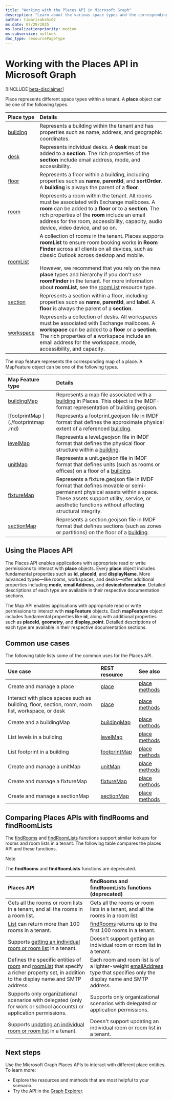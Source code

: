 ```yaml
---
title: "Working with the Places API in Microsoft Graph"
description: "Learn about the various space types and the corresponding Microsoft Graph Places APIs available for interacting with different place entities."
author: tiwarisakshi02
ms.date: 07/29/2025
ms.localizationpriority: medium
ms.subservice: outlook
doc_type: resourcePageType
---
```


# Working with the Places API in Microsoft Graph

[!INCLUDE [beta-disclaimer](../../includes/beta-disclaimer.md)]

Place represents different space types within a tenant. A **place** object can be one of the following types.

|Place type	|Details |
|:--|:--|
|[building](./building.md) | Represents a building within the tenant and has properties such as name, address, and geographic coordinates. |
|[desk](./desk.md) |Represents individual desks. A **desk** must be added to a **section**. The rich properties of the **section** include email address, mode, and accessibility. |
|[floor](./floor.md) |Represents a floor within a building, including properties such as **name**, **parentId**, and **sortOrder**. A **building** is always the parent of a **floor**. |
|[room](./room.md) |Represents a room within the tenant. All rooms must be associated with Exchange mailboxes. A **room** can be added to a **floor** or to a **section**. The rich properties of the **room** include an email address for the room, accessibility, capacity, audio device, video device, and so on. |
|[roomList](./roomlist.md) |A collection of rooms in the tenant. Places supports **roomList** to ensure room booking works in **Room Finder** across all clients on all devices, such as classic Outlook across desktop and mobile. <br/><br/>However, we recommend that you rely on the new **place** types and hierarchy if you don't use **roomFinder** in the tenant. For more information about **roomList**, see the [roomList](./roomlist.md) resource type. |
|[section](./section.md) |Represents a section within a floor, including properties such as **name**, **parentId**, and **label**. A **floor** is always the parent of a **section**. |
|[workspace](./workspace.md) |Represents a collection of desks. All workspaces must be associated with Exchange mailboxes. A **workspace** can be added to a **floor** or a **section**. The rich properties of a workspace include an email address for the workspace, mode, accessibility, and capacity. |

The map feature represents the corresponding map of a place. A MapFeature object can be one of the following types.

|Map Feature type	|Details |
|:--|:--|
|[buildingMap](./buildingmap.md) | Represents a map file associated with a [building](./building.md) in Places. This object is the IMDF-format representation of building.geojson. |
|[footprintMap ](./footprintmap .md) |Represents a footprint.geojson file in IMDF format that defines the approximate physical extent of a referenced [building](./building.md). |
|[levelMap](./levelmap.md) |Represents a level.geojson file in IMDF format that defines the physical floor structure within a [building](../resources/building.md). |
|[unitMap](./unitmap.md) |Represents a unit.geojson file in IMDF format that defines units (such as rooms or offices) on a floor of a [building](../resources/building.md). |
|[fixtureMap](./fixturemap.md) |Represents a fixture.geojson file in IMDF format that defines movable or semi-permanent physical assets within a space. These assets support utility, service, or aesthetic functions without affecting structural integrity. |
|[sectionMap](./sectionmap.md) |Represents a section.geojson file in IMDF format that defines sections (such as zones or partitions) on the floor of a [building](../resources/building.md). |

## Using the Places API

The Places API enables applications with appropriate read or write permissions to interact with **place** objects. Every **place** object includes fundamental properties such as **id**, **placeId**, and **displayName**. More advanced types—like rooms, workspaces, and desks—offer additional properties including **mode**, **emailAddress**, and **deviceInformation**. Detailed descriptions of each type are available in their respective documentation sections. 

The Map API enables applications with appropriate read or write permissions to interact with **mapFeature** objects. Each **mapFeature** object includes fundamental properties like **id**, along with additional properties such as **placeId**, **geometry**, and **display_point**. Detailed descriptions of each type are available in their respective documentation sections.

## Common use cases

The following table lists some of the common uses for the Places API.

| Use case | REST resource | See also |
| :--- | :--- | :--- |
| Create and manage a place  | [place](../resources/place.md) | [place methods](../resources/place.md#methods) |
| Interact with place spaces such as building, floor, section, room, room list, workspace, or desk | [place](../resources/place.md) |[place methods](../resources/place.md#methods) |
| Create and a buildingMap  | [buildingMap](../resources/buildingmap.md) | [place methods](../resources/building.md#methods) |
| List levels in a building  | [levelMap](../resources/levelmap.md) | [place methods](../resources/buildingmap.md#methods) |
| List footprint in a building  | [footprintMap](../resources/footprintmap.md) | [place methods](../resources/buildingmap.md#methods) |
| Create and manage a unitMap  | [unitMap](../resources/unitmap.md) | [place methods](../resources/unitmap.md#methods) |
| Create and manage a fixtureMap  | [fixtureMap](../resources/fixturemap.md) | [place methods](../resources/fixturemap.md#methods) |
| Create and manage a sectionMap  | [sectionMap](../resources/sectionmap.md) | [place methods](../resources/sectionmap.md#methods) |


## Comparing Places APIs with findRooms and findRoomLists 

The [findRooms](../api/user-findrooms.md) and [findRoomLists](../api/user-findroomlists.md) functions support similar lookups for rooms and room lists in a tenant. The following table compares the places API and these functions.

> [!NOTE]
> The **findRooms** and **findRoomLists** functions are deprecated.
 
|Places API |findRooms and findRoomLists functions (deprecated) |
|:--|:--|
|Gets all the rooms or room lists in a tenant, and all the rooms in a room list. |Gets all the rooms or room lists in a tenant, and all the rooms in a room list.
|[List](../api/place-list.md) can return more than 100 rooms in a tenant. |[findRooms](/graph/api/user-findrooms) returns up to the first 100 rooms in a tenant. |
|Supports [getting an individual room or room list](/graph/api/place-get) in a tenant. |Doesn't support getting an individual room or room list in a tenant. |
|Defines the specific entities of [room](/graph/api/resources/room) and [roomList](/graph/api/resources/roomlist) that specify a richer property set, in addition to the display name and SMTP address.	|Each room and room list is of a lighter-weight [emailAddress](/graph/api/resources/emailaddress) type that specifies only the display name and SMTP address. |
|Supports only organizational scenarios with delegated (only for work or school accounts) or application permissions. |Supports only organizational scenarios with delegated or application permissions.
|Supports [updating an individual room or room list](../api/place-update.md) in a tenant. |Doesn't support updating an individual room or room list in a tenant. |

## Next steps

Use the Microsoft Graph Places APIs to interact with different place entities. To learn more:

- Explore the resources and methods that are most helpful to your scenario.
- Try the API in the [Graph Explorer](https://developer.microsoft.com/graph/graph-explorer).
